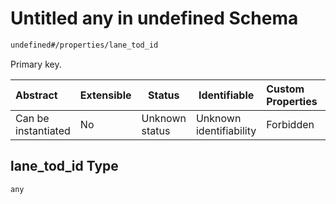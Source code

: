 # Untitled any in undefined Schema

```txt
undefined#/properties/lane_tod_id
```

Primary key.


| Abstract            | Extensible | Status         | Identifiable            | Custom Properties | Additional Properties | Access Restrictions | Defined In                                                                      |
| :------------------ | ---------- | -------------- | ----------------------- | :---------------- | --------------------- | ------------------- | ------------------------------------------------------------------------------- |
| Can be instantiated | No         | Unknown status | Unknown identifiability | Forbidden         | Allowed               | none                | [lane_tod.schema.json\*](../../out/lane_tod.schema.json "open original schema") |

## lane_tod_id Type

`any`
